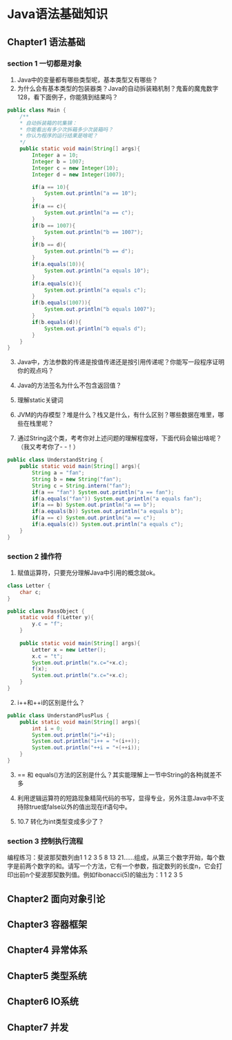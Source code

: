 # Java语法基础知识

## Chapter1 语法基础

### section 1 一切都是对象

1. Java中的变量都有哪些类型呢，基本类型又有哪些？
2. 为什么会有基本类型的包装器类？Java的自动拆装箱机制？鬼畜的魔鬼数字128，看下面例子，你能猜到结果吗？

```java
public class Main {
    /**
    * 自动拆装箱的坑集锦：
    * 你能看出有多少次拆箱多少次装箱吗？
    * 你认为程序的运行结果是啥呢？
    */
    public static void main(String[] args){
        Integer a = 10;
        Integer b = 1007;
        Integer c = new Integer(10);
        Integer d = new Integer(1007);

        if(a == 10){
            System.out.println("a == 10");
        }
        if(a == c){
            System.out.println("a == c");
        }
        if(b == 1007){
            System.out.println("b == 1007");
        }
        if(b == d){
            System.out.println("b == d");
        }
        if(a.equals(10)){
            System.out.println("a equals 10");
        }
        if(a.equals(c)){
            System.out.println("a equals c");
        }
        if(b.equals(1007)){
            System.out.println("b equals 1007");
        }
        if(b.equals(d)){
            System.out.println("b equals d");
        }
    }
}
```

3. Java中，方法参数的传递是按值传递还是按引用传递呢？你能写一段程序证明你的观点吗？

4. Java的方法签名为什么不包含返回值？

5. 理解static关键词

6. JVM的内存模型？堆是什么？栈又是什么，有什么区别？哪些数据在堆里，哪些在栈里呢？

7. 通过String这个类，考考你对上述问题的理解程度呀，下面代码会输出啥呢？（我又考考你了- -！）

```java
public class UnderstandString {
    public static void main(String[] args){
        String a = "fan";
        String b = new String("fan");
        String c = String.intern("fan");
        if(a == "fan") System.out.println("a == fan");
        if(a.equals("fan")) System.out.println("a equals fan");
        if(a == b) System.out.println("a == b");
        if(a.equals(b)) System.out.println("a equals b");
        if(a == c) System.out.println("a == c");
        if(a.equals(c)) System.out.println("a equals c");
    }
}
```

### section 2 操作符

1. 赋值运算符，只要充分理解Java中引用的概念就ok。

```java
class Letter {
    char c;
}

public class PassObject {
    static void f(Letter y){
        y.c = "f";
    }
    
    public static void main(String[] args){
        Letter x = new Letter();
        x.c = "t";
        System.out.println("x.c="+x.c);
        f(x);
        System.out.println("x.c="+x.c);
    }
}
```

2. i++和++i的区别是什么？

```java
public class UnderstandPlusPlus {
    public static void main(String[] args){
        int i = 0;
        System.out.println("i="+i);
        System.out.println("i++ = "+(i++));
        System.out.println("++i = "+(++i));
    }
}
```

3. == 和 equals\(\)方法的区别是什么？其实能理解上一节中String的各种j就差不多

4. 利用逻辑运算符的短路现象精简代码的书写，显得专业，另外注意Java中不支持除true或false以外的值出现在if语句中。

5. 10.7 转化为int类型变成多少了？

### section 3 控制执行流程

编程练习：斐波那契数列由1 1 2 3 5 8 13 21……组成，从第三个数字开始，每个数字是前两个数字的和。请写一个方法，它有一个参数，指定数列的长度n，它会打印出前n个斐波那契数列值。例如fibonacci\(5\)的输出为：1 1 2 3 5

## Chapter2 面向对象引论

## Chapter3 容器框架

## Chapter4 异常体系

## Chapter5 类型系统

## Chapter6 IO系统

## Chapter7 并发




